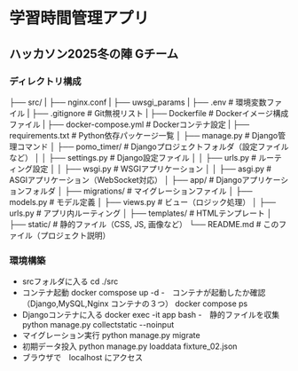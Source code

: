 # 学習時間管理アプリ
## ハッカソン2025冬の陣 Gチーム

### ディレクトリ構成
├── src/ 
|     ├── nginx.conf
|     ├── uwsgi_params
|     ├── .env                      # 環境変数ファイル
|     ├── .gitignore                # Git無視リスト
|     ├── Dockerfile                # Dockerイメージ構成ファイル
|     ├── docker-compose.yml        # Dockerコンテナ設定
|     ├── requirements.txt          # Python依存パッケージ一覧
│     ├── manage.py             # Django管理コマンド
│     ├── pomo_timer/            # Djangoプロジェクトフォルダ（設定ファイルなど）
│     │       ├── settings.py       # Django設定ファイル
│     │       ├── urls.py           # ルーティング設定
│     │       ├── wsgi.py           # WSGIアプリケーション
│     │       ├── asgi.py           # ASGIアプリケーション（WebSocket対応）
│     ├── app/                  # Djangoアプリケーションフォルダ
│      ├── migrations/       # マイグレーションファイル
│      ├── models.py         # モデル定義
│      ├── views.py          # ビュー（ロジック処理）
│      ├── urls.py           # アプリ内ルーティング
│      ├── templates/        # HTMLテンプレート
│      ├── static/           # 静的ファイル（CSS, JS, 画像など）
└── README.md                 # このファイル（プロジェクト説明）

### 環境構築
- srcフォルダに入る
cd ./src
- コンテナ起動
docker comspose up -d
-　コンテナが起動したか確認（Django,MySQL,Nginx コンテナの３つ）
docker compose ps
- Djangoコンテナに入る
docker exec -it app bash
-　静的ファイルを収集
 python manage.py collectstatic --noinput
- マイグレーション実行
python manage.py migrate
- 初期データ投入
python manage.py loaddata fixture_02.json
- ブラウザで　localhost にアクセス


